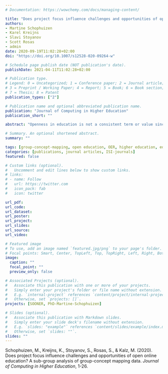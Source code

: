 ```yaml
---
# Documentation: https://wowchemy.com/docs/managing-content/

title: "Does project focus influence challenges and opportunities of open online education? A sub‐group analysis of group‐concept mapping data"
authors:
- Martine Schophuizen
- Karel Kreijns
- Slavi Stoyanov
- Scott Rosas
- admin
date: 2020-09-19T11:02:28+02:00
doi: "https://doi.org/10.1007/s12528-020-09264-w"

# Schedule page publish date (NOT publication's date).
publishDate: 2021-04-11T11:02:28+02:00

# Publication type.
# Legend: 0 = Uncategorized; 1 = Conference paper; 2 = Journal article;
# 3 = Preprint / Working Paper; 4 = Report; 5 = Book; 6 = Book section;
# 7 = Thesis; 8 = Patent
publication_types: ["2"]

# Publication name and optional abbreviated publication name.
publication: "Journal of Computing in Higher Education"
publication_short: ""

abstract: "Openness in education is not a consistent term or value since “open” is used to describe various things and often means different things to different individu- als. In a research context, it is important to identify the many interpretation(s) and perspectives of openness being investigated, especially since the underlying ideas behind these different interpretations and contexts can yield different results. Not much empirical research on the implementation aspects of open education exists, especially comparing open educational resources (OER) and open online education (OOE). This empirical study addresses this gap, exploring identification and prior- itization of organizational challenges and opportunities of two subgroups of projects (i.e. OER focused or OOE focused) within various higher education institutions in The Netherlands. The main research question in this study is: Does the project char- acter (OER focus vs. OOE focus) of innovation projects lead to perceived differ- ences by actors involved in their implementation? Findings indicate that there are differences in conceptual as well as practical representation between the two groups. These findings imply that higher education institutions need to internally adapt to the needs of various manifestations of “openness” to be able to fully benefit from opportunities and overcome challenges."

# Summary. An optional shortened abstract.
summary: ""

tags: [group-concept-mapping, open education, OER, higher education, educational innovation, organizational research]
categories: [publications, journal articles, ISI-journals]
featured: false

# Custom links (optional).
#   Uncomment and edit lines below to show custom links.
# links:
# - name: Follow
#   url: https://twitter.com
#   icon_pack: fab
#   icon: twitter

url_pdf:
url_code:
url_dataset:
url_poster:
url_project:
url_slides:
url_source:
url_video:

# Featured image
# To use, add an image named `featured.jpg/png` to your page's folder. 
# Focal points: Smart, Center, TopLeft, Top, TopRight, Left, Right, BottomLeft, Bottom, BottomRight.
image:
  caption: ""
  focal_point: ""
  preview_only: false

# Associated Projects (optional).
#   Associate this publication with one or more of your projects.
#   Simply enter your project's folder or file name without extension.
#   E.g. `internal-project` references `content/project/internal-project/index.md`.
#   Otherwise, set `projects: []`.
projects: [SOONER, PhD-Martine-Schophuizen]

# Slides (optional).
#   Associate this publication with Markdown slides.
#   Simply enter your slide deck's filename without extension.
#   E.g. `slides: "example"` references `content/slides/example/index.md`.
#   Otherwise, set `slides: ""`.
slides: ""
---
```


Schophuizen, M., Kreijns, K., Stoyanov, S., Rosas, S., & Kalz, M. (2020). Does project focus influence challenges and opportunities of open online education? A sub-group analysis of group-concept mapping data. *Journal of Computing in Higher Education*, 1-26.
